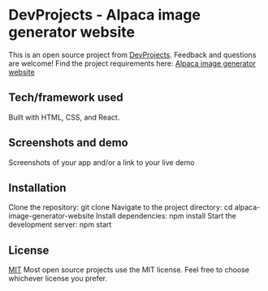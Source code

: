# DevProjects - Alpaca image generator website

This is an open source project from [DevProjects](http://www.codementor.io/projects). Feedback and questions are welcome!
Find the project requirements here: [Alpaca image generator website](https://www.codementor.io/projects/web/alpaca-image-generator-website-ce2oc0eus8)

## Tech/framework used
Built with HTML, CSS, and React.

## Screenshots and demo
Screenshots of your app and/or a link to your live demo

## Installation
Clone the repository:              git clone <repository-url>
Navigate to the project directory: cd alpaca-image-generator-website
Install dependencies:              npm install
Start the development server:      npm start

## License
[MIT](https://choosealicense.com/licenses/mit/)
Most open source projects use the MIT license. Feel free to choose whichever license you prefer.
